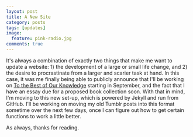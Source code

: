 ```yaml
---
layout: post
title: A New Site
category: posts
tags: [updates]
image:
  feature: pink-radio.jpg
comments: true
---
```


It's always a combination of exactly two things that make me want to update a website: 1) the development of a large or small life change, and 2) the desire to procrastinate from a larger and scarier task at hand. In this case, it was me finally being able to publicly announce that I'll be working on [To the Best of Our Knowledge](http://ttbook.org) starting in September, and the fact that I have an essay due for a proposed book collection soon. With that in mind, I'm moving to this new set-up, which is powered by Jekyll and run from GitHub. I'll be working on moving my old Tumblr posts into this format sometime over the next few days, once I can figure out how to get certain functions to work a little better.

As always, thanks for reading.
